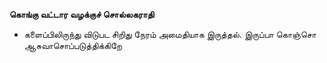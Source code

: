 **கொங்கு வட்டார வழக்குச் சொல்லகராதி**
- களைப்பிலிருந்து விடுபட சிறிது நேரம் அமைதியாக இருத்தல். இருப்பா கொஞ்சொ ஆசுவாசொப்படுத்திக்கிறே

